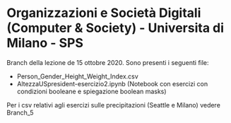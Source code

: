 # Organizzazioni e Società Digitali (Computer & Society) - Universita di Milano - SPS

Branch della lezione de 15 ottobre 2020. Sono presenti i seguenti file:
- Person_Gender_Height_Weight_Index.csv
- AltezzaUSpresident-esercizio2.ipynb (Notebook con esercizi con condizioni booleane e spiegazione boolean masks) 

Per i csv relativi agli esercizi sulle precipitazioni (Seattle e Milano) vedere Branch_5
